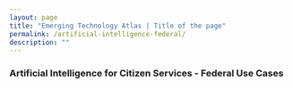 ```yaml
---
layout: page
title: "Emerging Technology Atlas | Title of the page"
permalink: /artificial-intelligence-federal/
description: ""
---
```


### Artificial Intelligence for Citizen Services - Federal Use Cases

